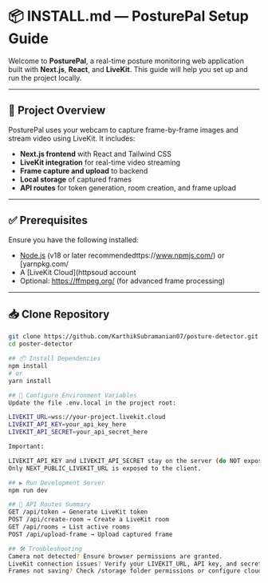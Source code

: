 # 📦 INSTALL.md — PosturePal Setup Guide

Welcome to **PosturePal**, a real-time posture monitoring web application built with **Next.js**, **React**, and **LiveKit**. This guide will help you set up and run the project locally.

---

## 🚀 Project Overview
PosturePal uses your webcam to capture frame-by-frame images and stream video using LiveKit. It includes:
- **Next.js frontend** with React and Tailwind CSS
- **LiveKit integration** for real-time video streaming
- **Frame capture and upload** to backend
- **Local storage** of captured frames
- **API routes** for token generation, room creation, and frame upload

---

## ✅ Prerequisites
Ensure you have the following installed:
- [Node.js](https://nodejs.org/) (v18 or later recommendedttps://www.npmjs.com/) or [yarnpkg.com/
- A [LiveKit Cloud](httpsoud account
- Optional: https://ffmpeg.org/ (for advanced frame processing)

---

## 📥 Clone Repository
```bash
git clone https://github.com/KarthikSubramanian07/posture-detector.git
cd poster-detector

## 📦 Install Dependencies
npm install
# or
yarn install

## 🔐 Configure Environment Variables
Update the file .env.local in the project root:

LIVEKIT_URL=wss://your-project.livekit.cloud
LIVEKIT_API_KEY=your_api_key_here
LIVEKIT_API_SECRET=your_api_secret_here

Important:

LIVEKIT_API_KEY and LIVEKIT_API_SECRET stay on the server (do NOT expose them).
Only NEXT_PUBLIC_LIVEKIT_URL is exposed to the client.

## ▶️ Run Development Server
npm run dev

## 🔗 API Routes Summary
GET /api/token → Generate LiveKit token
POST /api/create-room → Create a LiveKit room
GET /api/rooms → List active rooms
POST /api/upload-frame → Upload captured frame

## 🛠 Troubleshooting
Camera not detected? Ensure browser permissions are granted.
LiveKit connection issues? Verify your LIVEKIT_URL, API key, and secret.
Frames not saving? Check /storage folder permissions or configure cloud storage.

